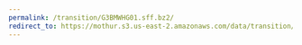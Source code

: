 ```yaml
---
permalink: /transition/G3BMWHG01.sff.bz2/
redirect_to: https://mothur.s3.us-east-2.amazonaws.com/data/transition/G3BMWHG01.sff.bz2
---
```


